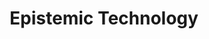 ---
title: "Epistemic Technology"
description: "Epistemic Technology: A thoughtful approach to AI"
keywords: "AI consulting, artificial intelligence education, responsible AI development"
---